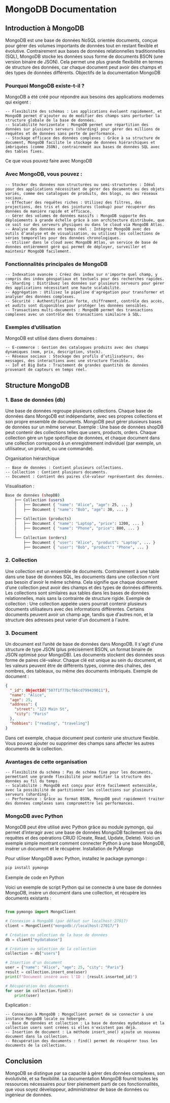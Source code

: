 # MongoDB Documentation
## Introduction à MongoDB

MongoDB est une base de données NoSQL orientée documents, conçue pour gérer des volumes importants de données tout en restant flexible et évolutive. Contrairement aux bases de données relationnelles traditionnelles (SQL), MongoDB stocke les données sous forme de documents BSON (une version binaire de JSON). Cela permet une plus grande flexibilité en termes de structure des données, car chaque document peut avoir des champs et des types de données différents.
Objectifs de la documentation MongoDB

### Pourquoi MongoDB existe-t-il ?

MongoDB a été créé pour répondre aux besoins des applications modernes qui exigent :

    -- Flexibilité des schémas : Les applications évoluent rapidement, et MongoDB permet d'ajouter ou de modifier des champs sans perturber la structure globale de la base de données.
    -- Scalabilité horizontale : MongoDB permet une répartition des données sur plusieurs serveurs (sharding) pour gérer des millions de requêtes et de données sans perte de performance.
    -- Stockage efficace des données complexes : Grâce à sa structure de document, MongoDB facilite le stockage de données hiérarchiques et imbriquées (comme JSON), contrairement aux bases de données SQL avec des tables fixes.

Ce que vous pouvez faire avec MongoDB

### Avec MongoDB, vous pouvez :

    -- Stocker des données non structurées ou semi-structurées : Idéal pour des applications nécessitant de gérer des documents ou des objets variés, comme des catalogues de produits, des blogs, ou des réseaux sociaux.
    -- Effectuer des requêtes riches : Utilisez des filtres, des projections, des tris et des jointures (lookup) pour récupérer des données de manière rapide et efficace.
    -- Gérer des volumes de données massifs : MongoDB supporte des déploiements à grande échelle grâce à son architecture distribuée, que ce soit sur des serveurs physiques ou dans le cloud via MongoDB Atlas.
    -- Analyse des données en temps réel : Intégrez MongoDB avec des outils d’analyse et de visualisation, ou utilisez les collections de séries temporelles pour des données chronologiques.
    -- Utiliser dans le cloud avec MongoDB Atlas, un service de base de données entièrement géré qui permet de déployer, surveiller et maintenir MongoDB facilement.

### Fonctionnalités principales de MongoDB

    -- Indexation avancée : Créez des index sur n'importe quel champ, y compris des index géospatiaux et textuels pour des recherches rapides.
    -- Sharding : Distribuez les données sur plusieurs serveurs pour gérer des applications nécessitant une haute scalabilité.
    -- Aggrégation : Utilisez le pipeline d'agrégation pour transformer et analyser des données complexes.
    -- Sécurité : Authentification forte, chiffrement, contrôle des accès, et audits sont disponibles pour protéger les données sensibles.
    -- Transactions multi-documents : MongoDB permet des transactions complexes avec un contrôle des transactions similaire à SQL.

### Exemples d’utilisation

MongoDB est utilisé dans divers domaines :

    -- E-commerce : Gestion des catalogues produits avec des champs dynamiques (nom, prix, description, stock).
    -- Réseaux sociaux : Stockage des profils d’utilisateurs, des messages, des interactions avec une structure flexible.
    -- IoT et Big Data : Traitement de grandes quantités de données provenant de capteurs en temps réel.

## Structure MongoDB

### 1. Base de données (db)

Une base de données regroupe plusieurs collections. Chaque base de données dans MongoDB est indépendante, avec ses propres collections et son propre ensemble de documents.
MongoDB peut gérer plusieurs bases de données sur un même serveur.
Exemple : Une base de données shopDB peut contenir des collections telles que users, products, orders. Chaque collection gère un type spécifique de données, et chaque document dans une collection correspond à un enregistrement individuel (par exemple, un utilisateur, un produit, ou une commande).

Organisation hiérarchique

    -- Base de données : Contient plusieurs collections.
    -- Collection : Contient plusieurs documents.
    -- Document : Contient des paires clé-valeur représentant des données.

Visualisation :
```bash
Base de données (shopDB)
    ├── Collection (users)
    │   ├── Document { "name": "Alice", "age": 25, ... }
    │   ├── Document { "name": "Bob", "age": 30, ... }
    │
    ├── Collection (products)
    │   ├── Document { "name": "Laptop", "price": 1200, ... }
    │   ├── Document { "name": "Phone", "price": 800, ... }
    │
    └── Collection (orders)
        ├── Document { "user": "Alice", "product": "Laptop", ... }
        ├── Document { "user": "Bob", "product": "Phone", ... }
```

### 2. Collection

Une collection est un ensemble de documents. Contrairement à une table dans une base de données SQL, les documents dans une collection n'ont pas besoin d'avoir le même schéma. Cela signifie que chaque document d’une collection peut avoir des champs et des types de données différents.
Les collections sont similaires aux tables dans les bases de données relationnelles, mais sans la contrainte de structure rigide.
Exemple de collection : Une collection appelée users pourrait contenir plusieurs documents utilisateurs avec des informations différentes. Certains documents peuvent avoir un champ age, tandis que d'autres non, et la structure des adresses peut varier d'un document à l'autre.

### 3. Document

Un document est l’unité de base de données dans MongoDB. Il s'agit d'une structure de type JSON (plus précisément BSON, un format binaire de JSON optimisé pour MongoDB).
Les documents stockent des données sous forme de paires clé-valeur. Chaque clé est unique au sein du document, et les valeurs peuvent être de différents types, comme des chaînes, des nombres, des tableaux, ou même des documents imbriqués.
Exemple de document :
```json
{
  "_id": ObjectId("507f1f77bcf86cd799439011"),
  "name": "Alice",
  "age": 25,
  "address": {
    "street": "123 Main St",
    "city": "Paris"
  },
  "hobbies": ["reading", "traveling"]
}
```

Dans cet exemple, chaque document peut contenir une structure flexible. Vous pouvez ajouter ou supprimer des champs sans affecter les autres documents de la collection.

### Avantages de cette organisation

    -- Flexibilité du schéma : Pas de schéma fixe pour les documents, permettant une grande flexibilité pour modifier la structure des données au fil du temps.
    -- Scalabilité : MongoDB est conçu pour être facilement extensible, avec la possibilité de partitionner les collections sur plusieurs serveurs (sharding).
    -- Performance : Grâce au format BSON, MongoDB peut rapidement traiter des données complexes sans compromettre les performances.
    
### MongoDB avec Python

MongoDB peut être utilisé avec Python grâce au module pymongo, qui permet d’interagir avec une base de données MongoDB facilement via des requêtes et des opérations CRUD (Create, Read, Update, Delete). Voici un exemple simple montrant comment connecter Python à une base MongoDB, insérer un document et le récupérer.
Installation de PyMongo

Pour utiliser MongoDB avec Python, installez le package pymongo :
```bash
pip install pymongo
```

Exemple de code en Python

Voici un exemple de script Python qui se connecte à une base de données MongoDB, insère un document dans une collection, et récupère les documents existants :
```python

from pymongo import MongoClient

# Connexion à MongoDB (par défaut sur localhost:27017)
client = MongoClient("mongodb://localhost:27017/")

# Création ou sélection de la base de données
db = client["mydatabase"]

# Création ou sélection de la collection
collection = db["users"]

# Insertion d'un document
user = {"name": "Alice", "age": 25, "city": "Paris"}
result = collection.insert_one(user)
print(f"Document inséré avec l'ID : {result.inserted_id}")

# Récupération des documents
for user in collection.find():
    print(user)
```

Explication :

    -- Connexion à MongoDB : MongoClient permet de se connecter à une instance MongoDB locale ou hébergée.
    -- Base de données et collection : La base de données mydatabase et la collection users sont créées si elles n'existent pas déjà.
    -- Insertion de document : La méthode insert_one() ajoute un nouveau document dans la collection.
    -- Récupération des documents : find() permet de récupérer tous les documents de la collection.


## Conclusion

MongoDB se distingue par sa capacité à gérer des données complexes, son évolutivité, et sa flexibilité. La documentation MongoDB fournit toutes les ressources nécessaires pour tirer pleinement parti de ces fonctionnalités, que vous soyez développeur, administrateur de base de données ou ingénieur de données.